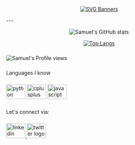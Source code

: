<div align='center'>

[![SVG Banners](https://svg-banners.vercel.app/api?type=typeWriter&text1=Hi%20👋%20I'm%20Samuel%20Barnes.%20Welcome%20to%20my%20page.&width=1000&height=150)](https://github.com/Akshay090/svg-banners)
</div>
---
<div align="center">

![Samuel's GitHub stats](https://github-readme-stats.vercel.app/api?username=blackadderIII&theme=dark&show_icons=true&count_private=true)

[![Top Langs](https://github-readme-stats.vercel.app/api/top-langs/?username=blackadderIII&layout=compact&theme=dark&count_private=true&show_icons=true)](https://github.com/anuraghazra/github-readme-stats)

</div>

###

<p> <img src="https://komarev.com/ghpvc/?username=blackadderIII&label=Profile%20views&color=0e75b6&style=flat" alt="Samuel's Profile views" /> </p>

###


<p align="left">Languages I know</p>

###

<div align="left">
  <img src="https://cdn.jsdelivr.net/gh/devicons/devicon/icons/python/python-original.svg" height="40" width="52" alt="python logo"  />
  <!-- <img src="https://cdn.jsdelivr.net/gh/devicons/devicon/icons/dart/dart-original.svg" height="40" width="52" alt="dart logo"  /> -->
  <img src="https://cdn.jsdelivr.net/gh/devicons/devicon/icons/cplusplus/cplusplus-original.svg" height="40" width="52" alt="cplusplus logo"  />
  <img src="https://cdn.jsdelivr.net/gh/devicons/devicon/icons/javascript/javascript-original.svg" height="40" width="52" alt="javascript logo"  />
</div>

###

<p align="left">Let's connect via:</p>

###


<div align="left">
  <a href="https://www.linkedin.com/in/barnes-ko/" target="_blank">
    <img src="https://raw.githubusercontent.com/maurodesouza/profile-readme-generator/master/src/assets/icons/social/linkedin/default.svg" width="52" height="40" alt="linkedin logo"  />
  </a>
  <a href="https://twitter.com/barneslive_" target="_blank">
    <img src="https://raw.githubusercontent.com/maurodesouza/profile-readme-generator/master/src/assets/icons/social/twitter/default.svg" width="52" height="40" alt="twitter logo"  />
  </a>
</div>

###